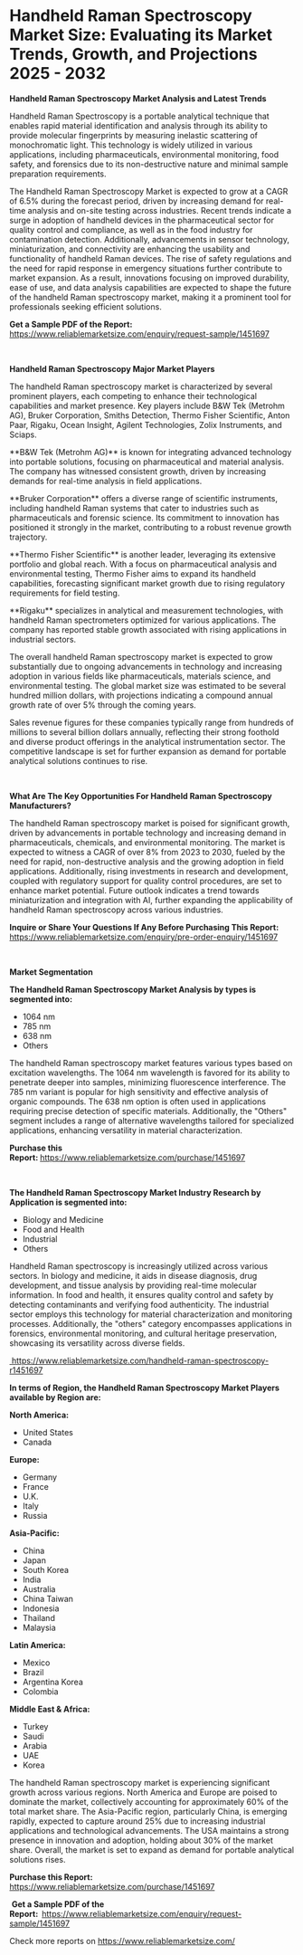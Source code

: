 <p><h1>Handheld Raman Spectroscopy Market Size: Evaluating its Market Trends, Growth, and Projections 2025 - 2032</h1></p><p><strong>Handheld Raman Spectroscopy Market Analysis and Latest Trends</strong></p>
<p><p>Handheld Raman Spectroscopy is a portable analytical technique that enables rapid material identification and analysis through its ability to provide molecular fingerprints by measuring inelastic scattering of monochromatic light. This technology is widely utilized in various applications, including pharmaceuticals, environmental monitoring, food safety, and forensics due to its non-destructive nature and minimal sample preparation requirements. </p><p>The Handheld Raman Spectroscopy Market is expected to grow at a CAGR of 6.5% during the forecast period, driven by increasing demand for real-time analysis and on-site testing across industries. Recent trends indicate a surge in adoption of handheld devices in the pharmaceutical sector for quality control and compliance, as well as in the food industry for contamination detection. Additionally, advancements in sensor technology, miniaturization, and connectivity are enhancing the usability and functionality of handheld Raman devices. The rise of safety regulations and the need for rapid response in emergency situations further contribute to market expansion. As a result, innovations focusing on improved durability, ease of use, and data analysis capabilities are expected to shape the future of the handheld Raman spectroscopy market, making it a prominent tool for professionals seeking efficient solutions.</p></p>
<p><strong>Get a Sample PDF of the Report:&nbsp;</strong> <a href="https://www.reliablemarketsize.com/enquiry/request-sample/1451697?utm_campaign=3192&utm_medium=2&utm_source=Github&utm_content=ia&utm_term=08042025&utm_id=handheld-raman-spectroscopy">https://www.reliablemarketsize.com/enquiry/request-sample/1451697</a></p>
<p>&nbsp;</p>
<p><strong>Handheld Raman Spectroscopy Major Market Players</strong></p>
<p><p>The handheld Raman spectroscopy market is characterized by several prominent players, each competing to enhance their technological capabilities and market presence. Key players include B&W Tek (Metrohm AG), Bruker Corporation, Smiths Detection, Thermo Fisher Scientific, Anton Paar, Rigaku, Ocean Insight, Agilent Technologies, Zolix Instruments, and Sciaps.</p><p>**B&W Tek (Metrohm AG)** is known for integrating advanced technology into portable solutions, focusing on pharmaceutical and material analysis. The company has witnessed consistent growth, driven by increasing demands for real-time analysis in field applications. </p><p>**Bruker Corporation** offers a diverse range of scientific instruments, including handheld Raman systems that cater to industries such as pharmaceuticals and forensic science. Its commitment to innovation has positioned it strongly in the market, contributing to a robust revenue growth trajectory.</p><p>**Thermo Fisher Scientific** is another leader, leveraging its extensive portfolio and global reach. With a focus on pharmaceutical analysis and environmental testing, Thermo Fisher aims to expand its handheld capabilities, forecasting significant market growth due to rising regulatory requirements for field testing.</p><p>**Rigaku** specializes in analytical and measurement technologies, with handheld Raman spectrometers optimized for various applications. The company has reported stable growth associated with rising applications in industrial sectors.</p><p>The overall handheld Raman spectroscopy market is expected to grow substantially due to ongoing advancements in technology and increasing adoption in various fields like pharmaceuticals, materials science, and environmental testing. The global market size was estimated to be several hundred million dollars, with projections indicating a compound annual growth rate of over 5% through the coming years.</p><p>Sales revenue figures for these companies typically range from hundreds of millions to several billion dollars annually, reflecting their strong foothold and diverse product offerings in the analytical instrumentation sector. The competitive landscape is set for further expansion as demand for portable analytical solutions continues to rise.</p></p>
<p>&nbsp;</p>
<p><strong>What Are The Key Opportunities For Handheld Raman Spectroscopy Manufacturers?</strong></p>
<p><p>The handheld Raman spectroscopy market is poised for significant growth, driven by advancements in portable technology and increasing demand in pharmaceuticals, chemicals, and environmental monitoring. The market is expected to witness a CAGR of over 8% from 2023 to 2030, fueled by the need for rapid, non-destructive analysis and the growing adoption in field applications. Additionally, rising investments in research and development, coupled with regulatory support for quality control procedures, are set to enhance market potential. Future outlook indicates a trend towards miniaturization and integration with AI, further expanding the applicability of handheld Raman spectroscopy across various industries.</p></p>
<p><strong>Inquire or Share Your Questions If Any Before Purchasing This Report:</strong> <a href="https://www.reliablemarketsize.com/enquiry/pre-order-enquiry/1451697?utm_campaign=3192&utm_medium=2&utm_source=Github&utm_content=ia&utm_term=08042025&utm_id=handheld-raman-spectroscopy">https://www.reliablemarketsize.com/enquiry/pre-order-enquiry/1451697</a></p>
<p>&nbsp;</p>
<p><strong>Market Segmentation</strong></p>
<p><strong>The Handheld Raman Spectroscopy Market Analysis by types is segmented into:</strong></p>
<p><ul><li>1064 nm</li><li>785 nm</li><li>638 nm</li><li>Others</li></ul></p>
<p><p>The handheld Raman spectroscopy market features various types based on excitation wavelengths. The 1064 nm wavelength is favored for its ability to penetrate deeper into samples, minimizing fluorescence interference. The 785 nm variant is popular for high sensitivity and effective analysis of organic compounds. The 638 nm option is often used in applications requiring precise detection of specific materials. Additionally, the "Others" segment includes a range of alternative wavelengths tailored for specialized applications, enhancing versatility in material characterization.</p></p>
<p><strong>Purchase this Report:&nbsp;</strong><a href="https://www.reliablemarketsize.com/purchase/1451697?utm_campaign=3192&utm_medium=2&utm_source=Github&utm_content=ia&utm_term=08042025&utm_id=handheld-raman-spectroscopy">https://www.reliablemarketsize.com/purchase/1451697</a></p>
<p>&nbsp;</p>
<p><strong>The Handheld Raman Spectroscopy Market Industry Research by Application is segmented into:</strong></p>
<p><ul><li>Biology and Medicine</li><li>Food and Health</li><li>Industrial</li><li>Others</li></ul></p>
<p><p>Handheld Raman spectroscopy is increasingly utilized across various sectors. In biology and medicine, it aids in disease diagnosis, drug development, and tissue analysis by providing real-time molecular information. In food and health, it ensures quality control and safety by detecting contaminants and verifying food authenticity. The industrial sector employs this technology for material characterization and monitoring processes. Additionally, the "others" category encompasses applications in forensics, environmental monitoring, and cultural heritage preservation, showcasing its versatility across diverse fields.</p></p>
<p><a href="https://www.reliablemarketsize.com/handheld-raman-spectroscopy-r1451697?utm_campaign=3192&utm_medium=2&utm_source=Github&utm_content=ia&utm_term=08042025&utm_id=handheld-raman-spectroscopy">&nbsp;https://www.reliablemarketsize.com/handheld-raman-spectroscopy-r1451697</a></p>
<p><strong>In terms of Region, the Handheld Raman Spectroscopy Market Players available by Region are:</strong></p>
<p>
    <p> <strong> North America: </strong>
        <ul>
            <li>United States</li>
            <li>Canada</li>
        </ul>
        </p> 
    <p> <strong> Europe: </strong>
        <ul>
            <li>Germany</li>
            <li>France</li>
            <li>U.K.</li>
            <li>Italy</li>
            <li>Russia</li>
        </ul>
        </p> 
    <p> <strong> Asia-Pacific: </strong>
        <ul>
            <li>China</li>
            <li>Japan</li>
            <li>South Korea</li>
            <li>India</li>
            <li>Australia</li>
            <li>China Taiwan</li>
            <li>Indonesia</li>
            <li>Thailand</li>
            <li>Malaysia</li>
        </ul>
        </p> 
    <p> <strong> Latin America: </strong>
        <ul>
            <li>Mexico</li>
            <li>Brazil</li>
            <li>Argentina Korea</li>
            <li>Colombia</li>
        </ul>
        </p> 
    <p> <strong> Middle East & Africa: </strong>
        <ul>
            <li>Turkey</li>
            <li>Saudi</li>
            <li>Arabia</li>
            <li>UAE</li>
            <li>Korea</li>
        </ul>
    </p>
    </p>
<p><p>The handheld Raman spectroscopy market is experiencing significant growth across various regions. North America and Europe are poised to dominate the market, collectively accounting for approximately 60% of the total market share. The Asia-Pacific region, particularly China, is emerging rapidly, expected to capture around 25% due to increasing industrial applications and technological advancements. The USA maintains a strong presence in innovation and adoption, holding about 30% of the market share. Overall, the market is set to expand as demand for portable analytical solutions rises.</p></p>
<p><strong>Purchase this Report: </strong><a href="https://www.reliablemarketsize.com/purchase/1451697?utm_campaign=3192&utm_medium=2&utm_source=Github&utm_content=ia&utm_term=08042025&utm_id=handheld-raman-spectroscopy">https://www.reliablemarketsize.com/purchase/1451697</a></p>
<p>&nbsp;<strong>Get a Sample PDF of the Report:&nbsp;&nbsp;</strong><a href="https://www.reliablemarketsize.com/enquiry/request-sample/1451697?utm_campaign=3192&utm_medium=2&utm_source=Github&utm_content=ia&utm_term=08042025&utm_id=handheld-raman-spectroscopy">https://www.reliablemarketsize.com/enquiry/request-sample/1451697</a></p>
<p><strong></strong></p>
<p>Check more reports on <a href="https://www.reliablemarketsize.com/?utm_campaign=3192&utm_medium=2&utm_source=Github&utm_content=ia&utm_term=08042025&utm_id=handheld-raman-spectroscopy">https://www.reliablemarketsize.com/</a></p>